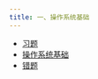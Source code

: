```yaml
---
title: 一、操作系统基础
---
```


- [习题](/notes408/posts/操作系统笔记/一操作系统基础/习题)
- [操作系统基础](/notes408/posts/操作系统笔记/一操作系统基础/操作系统基础)
- [错题](/notes408/posts/操作系统笔记/一操作系统基础/错题)

